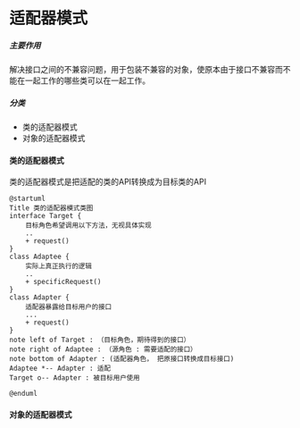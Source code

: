 # 适配器模式
##### 主要作用
解决接口之间的不兼容问题，用于包装不兼容的对象，使原本由于接口不兼容而不能在一起工作的哪些类可以在一起工作。
##### 分类

- 类的适配器模式
- 对象的适配器模式
#### 类的适配器模式
类的适配器模式是把适配的类的API转换成为目标类的API
```puml
@startuml
Title 类的适配器模式类图
interface Target {
    目标角色希望调用以下方法，无视具体实现
    ..
    + request()
}
class Adaptee {
    实际上真正执行的逻辑
    ..
    + specificRequest()
}
class Adapter {
    适配器暴露给目标用户的接口
    ...
    + request()
}
note left of Target : （目标角色，期待得到的接口）
note right of Adaptee : （源角色 : 需要适配的接口）
note bottom of Adapter : (适配器角色， 把原接口转换成目标接口)
Adaptee *-- Adapter : 适配
Target o-- Adapter : 被目标用户使用

@enduml
```
#### 对象的适配器模式